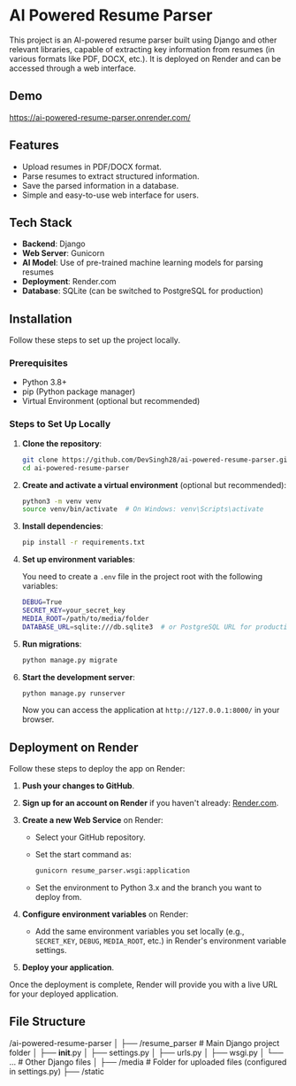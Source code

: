 # AI Powered Resume Parser

This project is an AI-powered resume parser built using Django and other relevant libraries, capable of extracting key information from resumes (in various formats like PDF, DOCX, etc.). It is deployed on Render and can be accessed through a web interface.

## Demo
https://ai-powered-resume-parser.onrender.com/
## Features

- Upload resumes in PDF/DOCX format.
- Parse resumes to extract structured information.
- Save the parsed information in a database.
- Simple and easy-to-use web interface for users.

## Tech Stack

- **Backend**: Django
- **Web Server**: Gunicorn
- **AI Model**: Use of pre-trained machine learning models for parsing resumes
- **Deployment**: Render.com
- **Database**: SQLite (can be switched to PostgreSQL for production)

## Installation

Follow these steps to set up the project locally.

### Prerequisites

- Python 3.8+
- pip (Python package manager)
- Virtual Environment (optional but recommended)

### Steps to Set Up Locally

1. **Clone the repository**:

    ```bash
    git clone https://github.com/DevSingh28/ai-powered-resume-parser.git
    cd ai-powered-resume-parser
    ```

2. **Create and activate a virtual environment** (optional but recommended):

    ```bash
    python3 -m venv venv
    source venv/bin/activate  # On Windows: venv\Scripts\activate
    ```

3. **Install dependencies**:

    ```bash
    pip install -r requirements.txt
    ```

4. **Set up environment variables**:

    You need to create a `.env` file in the project root with the following variables:

    ```bash
    DEBUG=True
    SECRET_KEY=your_secret_key
    MEDIA_ROOT=/path/to/media/folder
    DATABASE_URL=sqlite:///db.sqlite3  # or PostgreSQL URL for production
    ```

5. **Run migrations**:

    ```bash
    python manage.py migrate
    ```

6. **Start the development server**:

    ```bash
    python manage.py runserver
    ```

    Now you can access the application at `http://127.0.0.1:8000/` in your browser.

## Deployment on Render

Follow these steps to deploy the app on Render:

1. **Push your changes to GitHub**.

2. **Sign up for an account on Render** if you haven't already: [Render.com](https://render.com).

3. **Create a new Web Service** on Render:

    - Select your GitHub repository.
    - Set the start command as:

      ```bash
      gunicorn resume_parser.wsgi:application
      ```

    - Set the environment to Python 3.x and the branch you want to deploy from.

4. **Configure environment variables** on Render:

    - Add the same environment variables you set locally (e.g., `SECRET_KEY`, `DEBUG`, `MEDIA_ROOT`, etc.) in Render's environment variable settings.

5. **Deploy your application**.

Once the deployment is complete, Render will provide you with a live URL for your deployed application.

## File Structure

/ai-powered-resume-parser
│
├── /resume_parser              # Main Django project folder
│   ├── __init__.py
│   ├── settings.py
│   ├── urls.py
│   ├── wsgi.py
│   └── ...                     # Other Django files
│
├── /media                      # Folder for uploaded files (configured in settings.py)
├── /static
